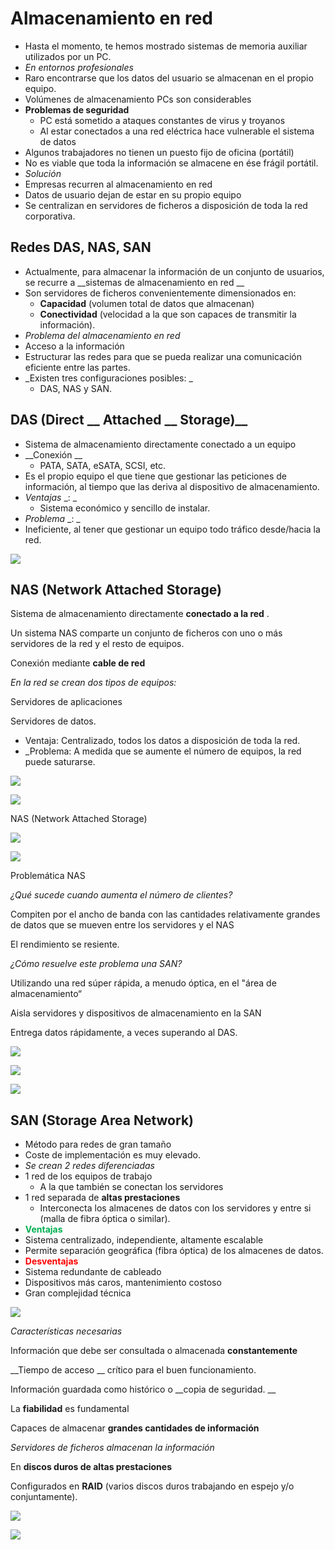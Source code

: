 # Almacenamiento en red

* Hasta el momento, te hemos mostrado sistemas de memoria auxiliar utilizados por un PC\.
* _En entornos profesionales_
* Raro encontrarse que los datos del usuario se almacenan en el propio equipo\.
* Volúmenes de almacenamiento PCs son considerables
* __Problemas de seguridad__
  * PC está sometido a ataques constantes de virus y troyanos
  * Al estar conectados a una red eléctrica hace vulnerable el sistema de datos
* Algunos trabajadores no tienen un puesto fijo de oficina \(portátil\)
* No es viable que toda la información se almacene en ése frágil portátil\.
* _Solución_
* Empresas recurren al almacenamiento en red
* Datos de usuario dejan de estar en su propio equipo
* Se centralizan en servidores de ficheros a disposición de toda la red corporativa\.

## Redes DAS, NAS, SAN

* Actualmente, para almacenar la información de un conjunto de usuarios, se recurre a  __sistemas de almacenamiento en red __
* Son servidores de ficheros convenientemente dimensionados en:
  * __Capacidad__  \(volumen total de datos que almacenan\)
  * __Conectividad__  \(velocidad a la que son capaces de transmitir la información\)\.
* _Problema del almacenamiento en red_
* Acceso a la información
* Estructurar las redes para que se pueda realizar una comunicación eficiente entre las partes\.
* _Existen tres configuraciones posibles: _
  * DAS, NAS y SAN\.

## DAS \(Direct __  __Attached__  __ Storage\)__

* Sistema de almacenamiento directamente conectado a un equipo
* __Conexión __
  * PATA, SATA, eSATA, SCSI, etc\.
* Es el propio equipo el que tiene que gestionar las peticiones de información, al tiempo que las deriva al dispositivo de almacenamiento\.
* _Ventajas_  _: _
  * Sistema económico y sencillo de instalar\.
* _Problema_  _: _
* Ineficiente, al tener que gestionar un equipo todo tráfico desde/hacia la red\.

![](img/8_Almacenamiento_en_red0.jpg)

## NAS \(Network Attached Storage\)

Sistema de almacenamiento directamente  __conectado a la red__ \.

Un sistema NAS comparte un conjunto de ficheros con uno o más servidores de la red y el resto de equipos\.

Conexión mediante  __cable de red__

_En la red se crean dos tipos de equipos:_

Servidores de aplicaciones

Servidores de datos\.

- Ventaja: Centralizado, todos los datos a disposición de toda la red\.
- _Problema: A medida que se aumente el número de equipos, la red puede saturarse\.

![](img/8_Almacenamiento_en_red1.jpg)

![](img/8_Almacenamiento_en_red2.jpg)

NAS \(Network Attached Storage\)

![](img/8_Almacenamiento_en_red3.jpg)

![](img/8_Almacenamiento_en_red4.jpg)

Problemática NAS

_¿Qué sucede cuando aumenta el número de clientes?_

Compiten por el ancho de banda con las cantidades relativamente grandes de datos que se mueven entre los servidores y el NAS

El rendimiento se resiente\.

_¿Cómo resuelve este problema una SAN?_

Utilizando una red súper rápida, a menudo óptica, en el "área de almacenamiento“

Aisla servidores y dispositivos de almacenamiento en la SAN

Entrega datos rápidamente, a veces superando al DAS\.

![](img/8_Almacenamiento_en_red5.jpg)

![](img/8_Almacenamiento_en_red6.jpg)

![](img/8_Almacenamiento_en_red7.jpg)

## SAN \(Storage Area Network\)

* Método para redes de gran tamaño
* Coste de implementación es muy elevado\.
* _Se crean 2 redes diferenciadas_
* 1 red de los equipos de trabajo
  * A la que también se conectan los servidores
* 1 red separada de  __altas prestaciones__
  * Interconecta los almacenes de datos con los servidores y entre si \(malla de fibra óptica o similar\)\.
* <span style="color:#00B050"> __Ventajas__ </span>
* Sistema centralizado, independiente, altamente escalable
* Permite separación geográfica \(fibra óptica\) de los almacenes de datos\.
* <span style="color:#FF0000"> __Desventajas__ </span>
* Sistema redundante de cableado
* Dispositivos más caros, mantenimiento costoso
* Gran complejidad técnica

![](img/8_Almacenamiento_en_red8.jpg)

_Características necesarias_

Información que debe ser consultada o almacenada  __constantemente__

__Tiempo de acceso __ crítico para el buen funcionamiento\.

Información guardada como histórico o  __copia de seguridad\. __

La  __fiabilidad__  es fundamental

Capaces de almacenar  __grandes cantidades de información__

_Servidores de ficheros almacenan la información_

En  __discos duros de altas prestaciones__

Configurados en  __RAID__  \(varios discos duros trabajando en espejo y/o conjuntamente\)\.

![](img/8_Almacenamiento_en_red9.jpg)

![](img/8_Almacenamiento_en_red10.jpg)
